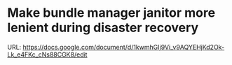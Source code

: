 # Make bundle manager janitor more lenient during disaster recovery

URL: https://docs.google.com/document/d/1kwmhGIj9Vi_v9AQYEHjKd2Ok-Lk_e4FKc_cNs88CGK8/edit
